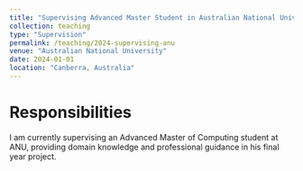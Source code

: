 ```yaml
---
title: "Supervising Advanced Master Student in Australian National University"
collection: teaching
type: "Supervision"
permalink: /teaching/2024-supervising-anu
venue: "Australian National University"
date: 2024-01-01
location: "Canberra, Australia"
---
```


Responsibilities
======
I am currently supervising an Advanced Master of Computing student at ANU, providing domain knowledge and professional 
guidance in his final year project. 

